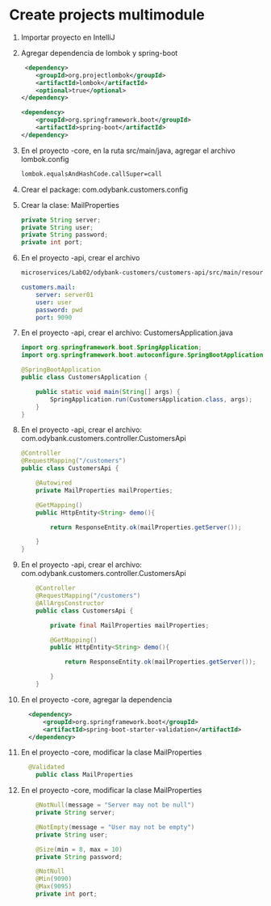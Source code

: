 # Create projects multimodule
1. Importar proyecto en IntelliJ
1. Agregar dependencia de lombok y spring-boot
    ```xml
     <dependency>
        <groupId>org.projectlombok</groupId>
        <artifactId>lombok</artifactId>
        <optional>true</optional>
    </dependency>

    <dependency>
        <groupId>org.springframework.boot</groupId>
        <artifactId>spring-boot</artifactId>
    </dependency>
    ```
1. En el proyecto -core, en la ruta src/main/java, agregar el archivo lombok.config
    ```xml
    lombok.equalsAndHashCode.callSuper=call
    ```
1. Crear el package:  com.odybank.customers.config
1. Crear la clase: MailProperties
    ```java
    private String server;
    private String user;
    private String password;
    private int port;
    ```
1. En el proyecto -api, crear el archivo
    ```xml
    microservices/Lab02/odybank-customers/customers-api/src/main/resources/application.yaml
    ```
    ```yaml
    customers.mail:
        server: server01
        user: user
        password: pwd
        port: 9090
    ```
    
1. En el proyecto -api, crear el archivo: CustomersApplication.java
    ```java
    import org.springframework.boot.SpringApplication;
    import org.springframework.boot.autoconfigure.SpringBootApplication;

    @SpringBootApplication
    public class CustomersApplication {

        public static void main(String[] args) {
            SpringApplication.run(CustomersApplication.class, args);
        }
    }
    ```
1. En el proyecto -api, crear el archivo: com.odybank.customers.controller.CustomersApi
    ```java
    @Controller
    @RequestMapping("/customers")
    public class CustomersApi {

        @Autowired
        private MailProperties mailProperties;

        @GetMapping()
        public HttpEntity<String> demo(){

            return ResponseEntity.ok(mailProperties.getServer());

        }
    }
    ```

1. En el proyecto -api, crear el archivo: com.odybank.customers.controller.CustomersApi
    ```java
        @Controller
        @RequestMapping("/customers")
        @AllArgsConstructor
        public class CustomersApi {

            private final MailProperties mailProperties;

            @GetMapping()
            public HttpEntity<String> demo(){

                return ResponseEntity.ok(mailProperties.getServer());

            }
        }
    ```
1. En el proyecto -core, agregar la dependencia
    ```xml
      <dependency>
          <groupId>org.springframework.boot</groupId>
          <artifactId>spring-boot-starter-validation</artifactId>
      </dependency>
    ```
1. En el proyecto -core, modificar la clase MailProperties
    ```java
      @Validated
        public class MailProperties
    ```
1. En el proyecto -core, modificar la clase MailProperties
    ```java
        @NotNull(message = "Server may not be null")
        private String server;

        @NotEmpty(message = "User may not be empty")
        private String user;

        @Size(min = 8, max = 10)
        private String password;

        @NotNull
        @Min(9090)
        @Max(9095)
        private int port;
    ```            